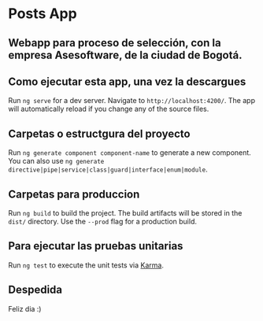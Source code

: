 # Posts App


## Webapp para proceso de selección, con la empresa Asesoftware, de la ciudad de Bogotá.

## Como ejecutar esta app, una vez la descargues

Run `ng serve` for a dev server. Navigate to `http://localhost:4200/`. The app will automatically reload if you change any of the source files.

## Carpetas o estructgura del proyecto

Run `ng generate component component-name` to generate a new component. You can also use `ng generate directive|pipe|service|class|guard|interface|enum|module`.

## Carpetas para produccion

Run `ng build` to build the project. The build artifacts will be stored in the `dist/` directory. Use the `--prod` flag for a production build.

## Para ejecutar las pruebas unitarias

Run `ng test` to execute the unit tests via [Karma](https://karma-runner.github.io).

## Despedida

Feliz dia :)